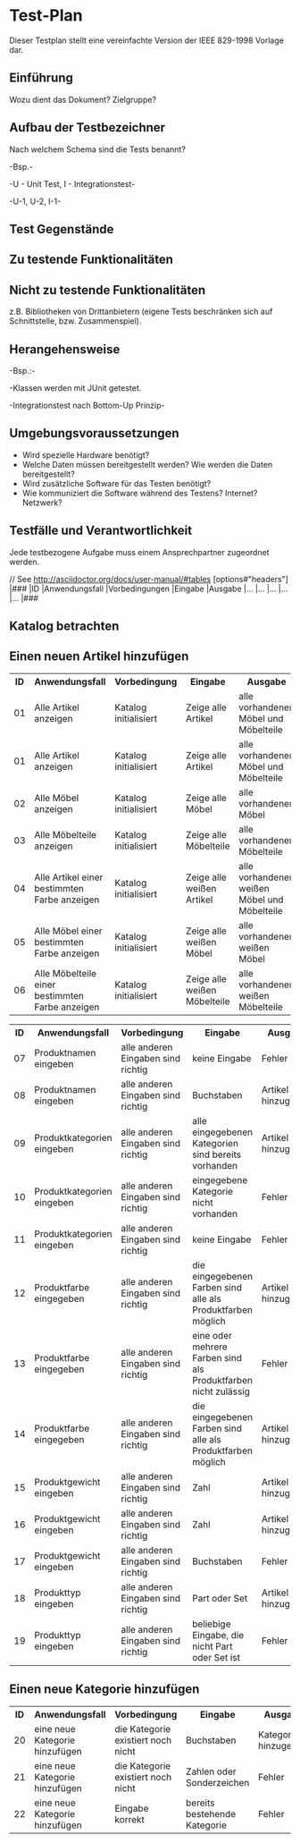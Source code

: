# Test-Plan

Dieser Testplan stellt eine vereinfachte Version der IEEE 829-1998 Vorlage dar.

## Einführung
Wozu dient das Dokument? Zielgruppe?

## Aufbau der Testbezeichner
Nach welchem Schema sind die Tests benannt?

-Bsp.-

-U - Unit Test, I - Integrationstest-

-U-1, U-2, I-1-

## Test Gegenstände

## Zu testende Funktionalitäten

## Nicht zu testende Funktionalitäten
z.B. Bibliotheken von Drittanbietern (eigene Tests beschränken sich auf Schnittstelle, bzw. Zusammenspiel).

## Herangehensweise
-Bsp.:-

-Klassen werden mit JUnit getestet.

-Integrationstest nach Bottom-Up Prinzip-

## Umgebungsvoraussetzungen
- Wird spezielle Hardware benötigt?
- Welche Daten müssen bereitgestellt werden? Wie werden die Daten bereitgestellt?
- Wird zusätzliche Software für das Testen benötigt?
- Wie kommuniziert die Software während des Testens? Internet? Netzwerk?

## Testfälle und Verantwortlichkeit
Jede testbezogene Aufgabe muss einem Ansprechpartner zugeordnet werden.

// See http://asciidoctor.org/docs/user-manual/#tables
[options#"headers"]
|###
|ID |Anwendungsfall |Vorbedingungen |Eingabe |Ausgabe
|…  |…              |…              |…       |…
|###


## Katalog betrachten

<table>
<tr>
<th> ID </th>
<th> Anwendungsfall </th>
<th>Vorbedingung </th>
<th> Eingabe </th>
<th> Ausgabe </th>
</tr>
<tr>
<td>01</td>
<td>Alle Artikel anzeigen</td>
<td>Katalog initialisiert</td>
<td>Zeige alle Artikel</td>
<td>alle vorhandenen Möbel und Möbelteile</td>
</tr>
<tr>
<td>01</td>
<td>Alle Artikel anzeigen</td>
<td>Katalog initialisiert</td>
<td>Zeige alle Artikel</td>
<td>alle vorhandenen Möbel und Möbelteile</td>
</tr>
<tr>
<td>02</td>
<td>Alle Möbel anzeigen</td>
<td>Katalog initialisiert</td>
<td>Zeige alle Möbel</td>
<td>alle vorhandenen Möbel</td>
</tr>
<tr>
<td>03</td>
<td>Alle Möbelteile anzeigen</td>
<td>Katalog initialisiert</td>
<td>Zeige alle Möbelteile</td>
<td>alle vorhandenen Möbelteile</td>
</tr>
<tr>
<td>04</td>
<td>Alle Artikel einer bestimmten Farbe anzeigen</td>
<td>Katalog initialisiert</td>
<td>Zeige alle weißen Artikel</td>
<td>alle vorhandenen weißen Möbel und Möbelteile</td>
</tr>
<tr>
<td>05</td>
<td>Alle Möbel einer bestimmten Farbe anzeigen</td>
<td>Katalog initialisiert</td>
<td>Zeige alle weißen Möbel</td>
<td>alle vorhandenen weißen Möbel</td>
</tr>
<tr>
<td>06</td>
<td>Alle Möbelteile einer bestimmten Farbe anzeigen</td>
<td>Katalog initialisiert</td>
<td>Zeige alle weißen Möbelteile</td>
<td>alle vorhandenen weißen Möbelteile</td>
</tr>



## Einen neuen Artikel hinzufügen

<table>
<tr>
<th> ID </th>
<th> Anwendungsfall </th>
<th>Vorbedingung </th>
<th> Eingabe </th>
<th> Ausgabe </th>
</tr>
<tr>
<td>07</td>
<td>Produktnamen eingeben</td>
<td>alle anderen Eingaben sind richtig</td>
<td>keine Eingabe</td>
<td>Fehler</td>
</tr>
<tr>
<td>08</td>
<td>Produktnamen eingeben</td>
<td>alle anderen Eingaben sind richtig</td>
<td>Buchstaben</td>
<td>Artikel hinzugefügt</td>
</tr>
<tr>
<td>09</td>
<td>Produktkategorien eingeben</td>
<td>alle anderen Eingaben sind richtig</td>
<td>alle eingegebenen Kategorien sind bereits vorhanden </td>
<td>Artikel hinzugefügt</td>
</tr>
<tr>
<td>10</td>
<td>Produktkategorien eingeben</td>
<td>alle anderen Eingaben sind richtig</td>
<td>eingegebene Kategorie nicht vorhanden </td>
<td>Fehler</td>
<tr>
<td>11</td>
<td>Produktkategorien eingeben</td>
<td>alle anderen Eingaben sind richtig</td>
<td>keine Eingabe</td>
<td>Fehler</td>
</tr>
<tr>
<td>12</td>
<td>Produktfarbe eingegeben</td>
<td>alle anderen Eingaben sind richtig</td>
<td>die eingegebenen Farben sind alle als Produktfarben möglich </td>
<td>Artikel hinzugefügt</td>
</tr>
<tr>
<td>13</td>
<td>Produktfarbe eingegeben</td>
<td>alle anderen Eingaben sind richtig</td>
<td>eine oder mehrere Farben sind als Produktfarben nicht zulässig </td>
<td>Fehler</td>
</tr>
<tr>
<td>14</td>
<td>Produktfarbe eingegeben</td>
<td>alle anderen Eingaben sind richtig</td>
<td>die eingegebenen Farben sind alle als Produktfarben möglich </td>
<td>Artikel hinzugefügt</td>
</tr>
<tr>
<td>15</td>
<td>Produktgewicht eingeben</td>
<td>alle anderen Eingaben sind richtig</td>
<td>Zahl </td>
<td>Artikel hinzugefügt</td>
</tr>
<tr>
<td>16</td>
<td>Produktgewicht eingeben</td>
<td>alle anderen Eingaben sind richtig</td>
<td>Zahl </td>
<td>Artikel hinzugefügt</td>
</tr>
<tr>
<td>17</td>
<td>Produktgewicht eingeben</td>
<td>alle anderen Eingaben sind richtig</td>
<td>Buchstaben </td>
<td>Fehler</td>
</tr>
<tr>
<td>18</td>
<td>Produkttyp eingeben</td>
<td>alle anderen Eingaben sind richtig</td>
<td>Part oder Set </td>
<td>Artikel hinzugefügt</td>
</tr>
<tr>
<td>19</td>
<td>Produkttyp eingeben</td>
<td>alle anderen Eingaben sind richtig</td>
<td>beliebige Eingabe, die nicht Part oder Set ist </td>
<td>Fehler</td>
</tr>

</table>

## Einen neue Kategorie hinzufügen

<table>
<tr>
<th> ID </th>
<th> Anwendungsfall </th>
<th>Vorbedingung </th>
<th> Eingabe </th>
<th> Ausgabe </th>
</tr>
<tr>
<td> 20 </td>
<td>eine neue Kategorie hinzufügen</td>
<td> die Kategorie existiert noch nicht</td>
<td>Buchstaben </td>
<td>Kategorie hinzugefügt</td>
</tr>
<tr>
<td> 21 </td>
<td>eine neue Kategorie hinzufügen</td>
<td> die Kategorie existiert noch nicht</td>
<td>Zahlen oder Sonderzeichen </td>
<td>Fehler</td>
</tr>
<tr>
<td> 22 </td>
<td>eine neue Kategorie hinzufügen</td>
<td> Eingabe korrekt</td>
<td>bereits bestehende Kategorie </td>
<td>Fehler</td>
</tr>
